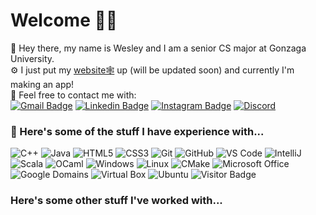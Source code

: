 #  Welcome :man_technologist: 
👋 Hey there, my name is Wesley and I am a senior CS major at Gonzaga University.<br />⚙️ I just put my [website🕸️](http://wesmuehlhausen.com/) up (will be updated soon) and currently I'm making an app! <br />🔗 Feel free to contact me with:  
[![Gmail Badge](https://img.shields.io/badge/-wesmuehlhausen@gmail.com-c14438?style=flat-square&logo=Gmail&logoColor=white&link=mailto:wesmuehlhausen@gmail.com)](mailto:wesmuehlhausen@gmail.com)
[![Linkedin Badge](https://img.shields.io/badge/-wesmuehlhausen-blue?style=flat-square&logo=Linkedin&logoColor=white&link=https://www.linkedin.com/in/wesley-muehlhausen-9584a3186/)](https://www.linkedin.com/in/wesley-muehlhausen-9584a3186/)
[![Instagram Badge](https://img.shields.io/badge/-wes_mu-purple?style=flat-square&logo=instagram&logoColor=white&link=https://instagram.com/wes_mu/)](https://instagram.com/wes_mu)
[![Discord](https://img.shields.io/badge/Discord-purple?style=flat-square&logo=discord&logoColor=white&link=https://discord.gg/hhxtmDXc/)](https://discord.gg/hhxtmDXc)
### 🧠 Here's some of the stuff I have experience with...
![C++](https://img.shields.io/badge/-C++-00599C?style=flat-square&logo=c)
![Java](https://img.shields.io/badge/-Java-E34A86?style=flat-square&logo=java&logoColor=e80000)
![HTML5](https://img.shields.io/badge/-HTML5-E34F26?style=flat-square&logo=html5&logoColor=white)
![CSS3](https://img.shields.io/badge/-CSS3-1572B6?style=flat-square&logo=css3)
![Git](https://img.shields.io/badge/-Git-black?style=flat-square&logo=git)
![GitHub](https://img.shields.io/badge/-GitHub-181717?style=flat-square&logo=github)
![VS Code](https://img.shields.io/badge/-VS%20Code-007ACC?style=flat-square&logo=visual-studio-code)
![IntelliJ](https://img.shields.io/badge/-IntelliJ%20IDEA-grey?style=flat-square&logo=jetbrains&logoColor=FF9E0F)
![Scala](https://img.shields.io/badge/-Scala-white?style=flat-square&logo=scala&logoColor=e61e1e)
![OCaml](https://img.shields.io/badge/-OCaml-9e9685?style=flat-square&logo=ocaml&logoColor=de9b00)
![Windows](https://img.shields.io/badge/-Windows-007bff?style=flat-square&logo=windows&logoColor=green)
![Linux](https://img.shields.io/badge/-Linux-black?style=flat-square&logo=linux&logoColor=ffcc00)
![CMake](https://img.shields.io/badge/-CMake-grey?style=flat-square&logo=cmake&logoColor=ffcc00)
![Microsoft Office](https://img.shields.io/badge/-Microsoft%20Office-white?style=flat-square&logo=microsoft%20office&logoColor=ff5900)
![Google Domains](https://img.shields.io/badge/-Google%20Domains-01664e?style=flat-square&logo=google%20domains&logoColor=5117e6)
![Virtual Box](https://img.shields.io/badge/-VirtualBox-aaaaad?style=flat-square&logo=virtualbox&logoColor=000cb5)
![Ubuntu](https://img.shields.io/badge/-Ubuntu-404040?style=flat-square&logo=ubuntu&logoColor=E95420)
![Visitor Badge](https://visitor-badge.laobi.icu/badge?page_id=wesmuehlhausen.wesmuehlhausen)

### Here's some other stuff I've worked with...

<!--
**wesmuehlhausen/wesmuehlhausen** is a ✨ _special_ ✨ repository because its `README.md` (this file) appears on your GitHub profile.

Here are some ideas to get you started:

- 🔭 I’m currently working on ...
- 🌱 I’m currently learning ...
- 👯 I’m looking to collaborate on ...
- 🤔 I’m looking for help with ...
- 💬 Ask me about ...
- 📫 How to reach me: ...
- 😄 Pronouns: ...
- ⚡ Fun fact: ...
![Github Stats](https://github-readme-stats.vercel.app/api?username=wesmuehlhausen&count_private=true&show_icons=true&include_all_commits=true)
-->
